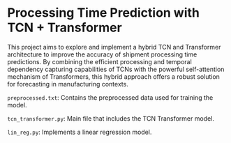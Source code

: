 # Processing Time Prediction with TCN + Transformer
This project aims to explore and implement a hybrid TCN and Transformer architecture to improve the accuracy of shipment processing time predictions. By combining the efficient processing and temporal dependency capturing capabilities of TCNs with the powerful self-attention mechanism of Transformers, this hybrid approach offers a robust solution for forecasting in manufacturing contexts.

`preprocessed.txt`: Contains the preprocessed data used for training the model.

`tcn_transformer.py`: Main file that includes the TCN Transformer model.

`lin_reg.py`: Implements a linear regression model.
